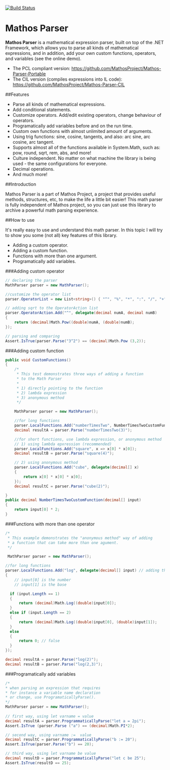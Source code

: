 [![Build Status](https://travis-ci.org/MathosProject/Mathos-Parser.svg?branch=master)](https://travis-ci.org/MathosProject/Mathos-Parser)

Mathos Parser
=============
**Mathos Parser** is a mathematical expression parser, built on top of the .NET Framework, which allows you to parse all kinds of mathematical expressions, and in addition, add your own custom functions, operators, and variables (see the online demo).

* The PCL compliant version: https://github.com/MathosProject/Mathos-Parser-Portable
* The CIL version (compiles expressions into IL code): https://github.com/MathosProject/Mathos-Parser-CIL

##Features

* Parse all kinds of mathematical expressions.
* Add conditional statements.
* Customize operators. Add/edit existing operators, change behaviour of operators.
* Programatically add variables before and on the run time.
* Custom own functions with almost unlimited amount of arguments.
* Using trig functions: sine, cosine, tangents, and also: arc sine, arc cosine, arc tangent.
* Supports almost all of the functions available in System.Math, such as: pow, round, sqrt, rem, abs, and more!
* Culture independent. No matter on what machine the library is being used - the same configurations for everyone.
* Decimal operations.
* And much more!

##Introduction

Mathos Parser is a part of Mathos Project, a project that provides useful methods, structures, etc, to make the life a little bit easier! This math parser is fully independent of Mathos project, so you can just use this library to archive a powerful math parsing experience.

##How to use

It's really easy to use and understand this math parser. In this topic I will try to show you some (not all) key features of this library.

* Adding a custom operator.
* Adding a custom function.
* Functions with more than one argument.
* Programatically add variables.

###Adding custom operator

````csharp
// declaring the parser
MathParser parser = new MathParser();

//customize the operator list
parser.OperatorList = new List<string>() { "^", "%", "*", ":", "/", "+", "-", ">", "<", "=" };

// adding sqrt to the OperatorAction list
parser.OperatorAction.Add("^", delegate(decimal numA, decimal numB)
{
    return (decimal)Math.Pow((double)numA, (double)numB);
});

// parsing and comparing
Assert.IsTrue(parser.Parse("3^2") == (decimal)Math.Pow (3,2));
````
###Adding custom function
````csharp
public void CustomFunctions()
{
    /*
     * This test demonstrates three ways of adding a function
     * to the Math Parser
     * 
     * 1) directly pointing to the function
     * 2) lambda expression
     * 3) anonymous method
     */

    MathParser parser = new MathParser();

    //for long functions
    parser.LocalFunctions.Add("numberTimesTwo", NumberTimesTwoCustomFunction); // adding the function
    decimal resultA = parser.Parse("numberTimesTwo(3)");

    //for short functions, use lambda expression, or anonymous method
    // 1) using lambda epxression (recommended)
    parser.LocalFunctions.Add("square", x => x[0] * x[0]);
    decimal resultB = parser.Parse("square(4)");

    // 2) using anonymous method
    parser.LocalFunctions.Add("cube", delegate(decimal[] x)
    {
        return x[0] * x[0] * x[0];
    });
    decimal resultC = parser.Parse("cube(2)");

}
public decimal NumberTimesTwoCustomFunction(decimal[] input)
{
    return input[0] * 2;
}
````
###Functions with more than one operator
````csharp
/*
 * This example demonstrates the "anonymous method" way of adding
 * a function that can take more than one agument.
 */

 MathParser parser = new MathParser();

//for long functions
parser.LocalFunctions.Add("log", delegate(decimal[] input) // adding the function
{
    // input[0] is the number
    // input[1] is the base

  if (input.Length == 1)
  {
      return (decimal)Math.Log((double)input[0]);
  }
  else if (input.Length == 2)
  {
      return (decimal)Math.Log((double)input[0], (double)input[1]);
  }
  else
  {
      return 0; // false
  }
});

decimal resultA = parser.Parse("log(2)");
decimal resultB = parser.Parse("log(2,3)");
````
###Programatically add variables
```csharp
/* 
* when parsing an expression that requires 
* for instance a variable name declaration 
* or change, use ProgramaticallyParse().
*/
MathParser parser = new MathParser();
          
// first way, using let varname = value
decimal resultA = parser.ProgrammaticallyParse("let a = 2pi");
Assert.IsTrue (parser.Parse ("a") == (decimal)Math.PI*2);

// second way, using varname :=  value
decimal resultC = parser.ProgrammaticallyParse("b := 20");
Assert.IsTrue(parser.Parse("b") == 20);

// third way, using let varname be value
decimal resultD = parser.ProgrammaticallyParse("let c be 25");
Assert.IsTrue(resultD == 25);
```
